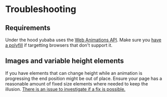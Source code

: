 # Troubleshooting

## Requirements

Under the hood yubaba uses the [Web Animations API](https://developer.mozilla.org/en-US/docs/Web/API/Web_Animations_API). Make sure you [have a polyfill](https://github.com/web-animations/web-animations-js) if targetting browsers that don't support it.

## Images and variable height elements

If you have elements that can change height while an animation is progressing the end position might be out of place. Ensure your page has a reasonable amount of fixed size elements where needed to keep the illusion. [There is an issue to investigate if a fix is possible.](https://github.com/madou/yubaba/issues/14)
